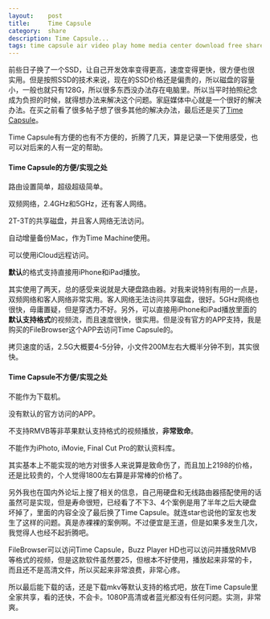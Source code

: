 ```yaml
---
layout:    post
title:     Time Capsule
category:  share
description: Time Capsule...
tags: time capsule air video play home media center download free share icloud
---
```

前些日子换了一个SSD，让自己开发效率变得更高，速度变得更快，很方便也很实用。但是按照SSD的技术来说，现在的SSD价格还是偏贵的，所以磁盘的容量小，一般也就只有128G，所以很多东西没办法存在电脑里。所以当平时拍照纪念成为负担的时候，就得想办法来解决这个问题。家庭媒体中心就是一个很好的解决办法。在买之前看了很多帖子想了很多其他的解决办法，最后还是买了[Time Capsule](http://www.apple.com.cn/timecapsule/)。

Time Capsule有方便的也有不方便的，折腾了几天，算是记录一下使用感受，也可以对后来的人有一定的帮助。

#### Time Capsule的方便/实现之处 ####

路由设置简单，超级超级简单。

双频网络，2.4GHz和5GHz，还有客人网络。

2T-3T的共享磁盘，并且客人网络无法访问。

自动增量备份Mac，作为Time Machine使用。

可以使用iCloud远程访问。

**默认**的格式支持直接用iPhone和iPad播放。

其实使用了两天，总的感受来说就是大硬盘路由器。对我来说特别有用的一点是，双频网络和客人网络非常实用。客人网络无法访问共享磁盘，很好。5GHz网络也很快，毋庸置疑，但是穿透力不好。另外，可以直接用iPhone和iPad播放里面的**默认支持格式**的视频流，而且速度很快，很实用。但是没有官方的APP支持，我是购买的FileBrowser这个APP去访问Time Capsule的。

拷贝速度的话，2.5G大概要4-5分钟，小文件200M左右大概半分钟不到，其实很快。

#### Time Capsule不方便/实现之处 ####

不能作为下载机。

没有默认的官方访问的APP。

不支持RMVB等非苹果默认支持格式的视频播放，**非常致命**。

不能作为iPhoto, iMovie, Final Cut Pro的默认资料库。

其实基本上不能实现的地方对很多人来说算是致命伤了，而且加上2198的价格，还是比较贵的，个人觉得1800左右算是非常棒的价格了。

另外我也在国内外论坛上搜了相关的信息，自己用硬盘和无线路由器搭配使用的话虽然可是实现，但是寿命很短，已经看了不下3、4个案例是用了半年之后大硬盘坏掉了，里面的内容全没了最后换了Time Capsule。就连star也说他的室友也发生了这样的问题。真是赤裸裸的案例啊。不过便宜是王道，但是如果多发生几次，我觉得人也经不起折腾吧。

FileBrowser可以访问Time Capsule，Buzz Player HD也可以访问并播放RMVB等格式的视频，但是这款软件虽然要25，但根本不好使用，播放起来非常的卡，而且还不是高清文件，所以买起来非常浪费，非常心疼。

所以最后能下载的话，还是下载mkv等默认支持的格式吧，放在Time Capsule里全家共享，看的还快，不会卡。1080P高清或者蓝光都没有任何问题。实测，非常爽。
